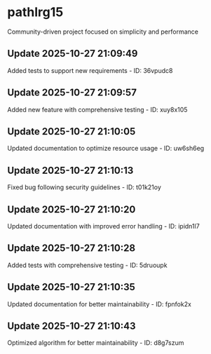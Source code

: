 # pathlrg15
Community-driven project focused on simplicity and performance

## Update 2025-10-27 21:09:49
Added tests to support new requirements - ID: 36vpudc8


## Update 2025-10-27 21:09:57
Added new feature with comprehensive testing - ID: xuy8x105


## Update 2025-10-27 21:10:05
Updated documentation to optimize resource usage - ID: uw6sh6eg


## Update 2025-10-27 21:10:13
Fixed bug following security guidelines - ID: t01k21oy


## Update 2025-10-27 21:10:20
Updated documentation with improved error handling - ID: ipidn1l7


## Update 2025-10-27 21:10:28
Added tests with comprehensive testing - ID: 5druoupk


## Update 2025-10-27 21:10:35
Updated documentation for better maintainability - ID: fpnfok2x


## Update 2025-10-27 21:10:43
Optimized algorithm for better maintainability - ID: d8g7szum


